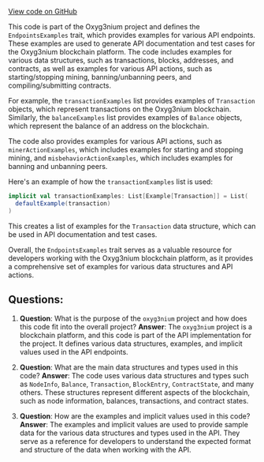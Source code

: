[View code on GitHub](https://github.com/oxyg3nium/oxyg3nium/api/src/main/scala/org/oxyg3nium/api/EndpointsExamples.scala)

This code is part of the Oxyg3nium project and defines the `EndpointsExamples` trait, which provides examples for various API endpoints. These examples are used to generate API documentation and test cases for the Oxyg3nium blockchain platform. The code includes examples for various data structures, such as transactions, blocks, addresses, and contracts, as well as examples for various API actions, such as starting/stopping mining, banning/unbanning peers, and compiling/submitting contracts.

For example, the `transactionExamples` list provides examples of `Transaction` objects, which represent transactions on the Oxyg3nium blockchain. Similarly, the `balanceExamples` list provides examples of `Balance` objects, which represent the balance of an address on the blockchain.

The code also provides examples for various API actions, such as `minerActionExamples`, which includes examples for starting and stopping mining, and `misbehaviorActionExamples`, which includes examples for banning and unbanning peers.

Here's an example of how the `transactionExamples` list is used:

```scala
implicit val transactionExamples: List[Example[Transaction]] = List(
  defaultExample(transaction)
)
```

This creates a list of examples for the `Transaction` data structure, which can be used in API documentation and test cases.

Overall, the `EndpointsExamples` trait serves as a valuable resource for developers working with the Oxyg3nium blockchain platform, as it provides a comprehensive set of examples for various data structures and API actions.
## Questions: 
 1. **Question**: What is the purpose of the `oxyg3nium` project and how does this code fit into the overall project?
   **Answer**: The `oxyg3nium` project is a blockchain platform, and this code is part of the API implementation for the project. It defines various data structures, examples, and implicit values used in the API endpoints.

2. **Question**: What are the main data structures and types used in this code?
   **Answer**: The code uses various data structures and types such as `NodeInfo`, `Balance`, `Transaction`, `BlockEntry`, `ContractState`, and many others. These structures represent different aspects of the blockchain, such as node information, balances, transactions, and contract states.

3. **Question**: How are the examples and implicit values used in this code?
   **Answer**: The examples and implicit values are used to provide sample data for the various data structures and types used in the API. They serve as a reference for developers to understand the expected format and structure of the data when working with the API.